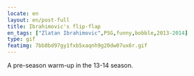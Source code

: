 ```yaml
---
locate: en
layout: en/post-full
title: Ibrahimovic's flip-flap
en_tags: ["Zlatan Ibrahimovic",PSG,funny,bobble,2013-2014]
type: gif
featimg: 7bb8bd97gy1fxb5xaqnh9g20dw07ux6r.gif
---
```


A pre-season warm-up in the 13-14 season.